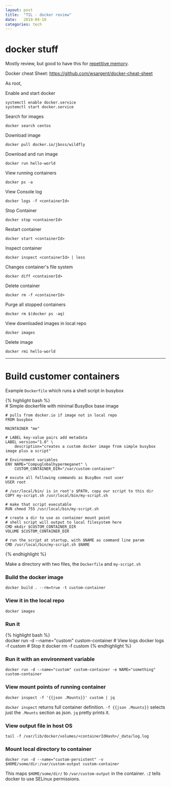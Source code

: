 ```yaml
---
layout: post
title:  "TIL - docker review"
date:   2019-04-16
categories: tech
---
```


# docker stuff
Mostly review, but good to have this for [repetitive memory](https://zedshaw.com/2017/04/24/copying-repetition/).


Docker cheat Sheet: https://github.com/wsargent/docker-cheat-sheet

As root,

Enable and start docker

    systemctl enable docker.service
    systemctl start docker.service

Search for images

    docker search centos

Download image

    docker pull docker.io/jboss/wildfly

Download and run image

    docker run hello-world

View running containers

    docker ps -a

View Console log

    docker logs -f <containerId>

Stop Container

    docker stop <containerId>

Restart container

    docker start <containerId>

Inspect container

    docker inspect <containerId> | less

Changes container's file system

    docker diff <containerId>

Delete container

    docker rm -f <containerId>

Purge all stopped containers

    docker rm $(docker ps -aq)

View downloaded images in local repo

    docker images

Delete image

    docker rmi hello-world

----------------------------------------

# Build customer containers

Example `Dockerfile` which runs a shell script in busybox

{% highlight bash %}                                                            
    # Simple dockerfile with minimal BusyBox base image

    # pulls from docker.io if image not in local repo
    FROM busybox

    MAINTAINER "me"

    # LABEL key-value pairs add metadata
    LABEL version="1.0" \
        description="creates a custom docker image from simple busybox image plus a script"

    # Environment variables
    ENV NAME="Compuglobalhypermeganet" \
        CUSTOM_CONTAINER_DIR="/var/custom-container"

    # excute all following commands as BusyBox root user
    USER root

    # /usr/local/bin/ is in root's $PATH, copy our script to this dir
    COPY my-script.sh /usr/local/bin/my-script.sh

    # make that script executable
    RUN chmod 755 /usr/local/bin/my-script.sh

    # create a dir to use as container mount point
    # shell script will output to local filesystem here
    CMD mkdir $CUSTOM_CONTAINER_DIR
    VOLUME $CUSTOM_CONTAINER_DIR

    # run the script at startup, with $NAME as command line param
    CMD /usr/local/bin/my-script.sh $NAME
{% endhighlight %} 

Make a directory with two files, the `Dockerfile` and `my-script.sh`

### Build the docker image

    docker build . --rm=true -t custom-container

### View it in the local repo

    docker images

### Run it

{% highlight bash %}                                                            
    docker run -d --name="custom" custom-container
    # View logs
    docker logs -f custom
    # Stop it
    docker rm -f custom
{% endhighlight %} 

### Run it with an environment variable
 
    docker run -d --name="custom" custom-container -e NAME="something" custom-container

### View mount points of running container

    docker inspect -f '{{json .Mounts}}' custom | jq

`docker inspect` returns full container definition. `-f {{json .Mounts}}`
selects just the `.Mounts` section as json. `jq` pretty prints it. 

### View output file in host OS

    tail -f /var/lib/docker/volumes/<containerIdHash>/_data/log.log 

### Mount local directory to container

    docker run -d --name="custom-persistent" -v $HOME/some/dir:/var/custom-output custom-container

This maps `$HOME/some/dir/` to `/var/custom-output` in the container. 
`:Z` tells docker to use SELinux permissions.

